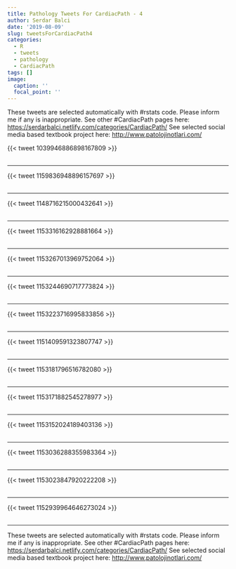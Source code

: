 ```yaml
---
title: Pathology Tweets For CardiacPath - 4
author: Serdar Balci
date: '2019-08-09'
slug: tweetsForCardiacPath4
categories:
  - R
  - tweets
  - pathology
  - CardiacPath
tags: []
image:
  caption: ''
  focal_point: ''
---
```



These tweets are selected automatically with #rstats code. Please inform me if any is inappropriate.
See other #CardiacPath pages here: https://serdarbalci.netlify.com/categories/CardiacPath/ 
See selected social media based textbook project here: http://www.patolojinotlari.com/

{{< tweet 1039946886898167809 >}}
<br>
<br>
<hr>
{{< tweet 1159836948896157697 >}}
<br>
<br>
<hr>
{{< tweet 1148716215000432641 >}}
<br>
<br>
<hr>
{{< tweet 1153316162928881664 >}}
<br>
<br>
<hr>
{{< tweet 1153267013969752064 >}}
<br>
<br>
<hr>
{{< tweet 1153244690717773824 >}}
<br>
<br>
<hr>
{{< tweet 1153223716995833856 >}}
<br>
<br>
<hr>
{{< tweet 1151409591323807747 >}}
<br>
<br>
<hr>
{{< tweet 1153181796516782080 >}}
<br>
<br>
<hr>
{{< tweet 1153171882545278977 >}}
<br>
<br>
<hr>
{{< tweet 1153152024189403136 >}}
<br>
<br>
<hr>
{{< tweet 1153036288355983364 >}}
<br>
<br>
<hr>
{{< tweet 1153023847920222208 >}}
<br>
<br>
<hr>
{{< tweet 1152939964646273024 >}}
<br>
<br>
<hr>


These tweets are selected automatically with #rstats code. Please inform me if any is inappropriate.
See other #CardiacPath pages here: https://serdarbalci.netlify.com/categories/CardiacPath/ 
See selected social media based textbook project here: http://www.patolojinotlari.com/
